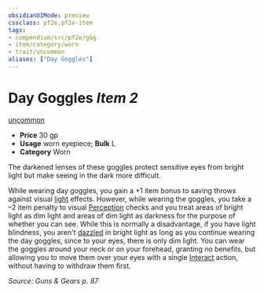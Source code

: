 ```yaml
---
obsidianUIMode: preview
cssclass: pf2e,pf2e-item
tags:
- compendium/src/pf2e/g&g
- item/category/worn
- trait/uncommon
aliases: ["Day Goggles"]
---
```

# Day Goggles *Item 2*  
[uncommon](rules/traits/uncommon.md "Uncommon Rarity Trait")  

- **Price** 30 gp
- **Usage** worn eyepiece; **Bulk** L
- **Category** Worn

The darkened lenses of these goggles protect sensitive eyes from bright light but make seeing in the dark more difficult.

While wearing day goggles, you gain a +1 item bonus to saving throws against visual [light](rules/traits/light.md "Light Effect Trait") effects. However, while wearing the goggles, you take a –2 item penalty to visual [Perception](compendium/skills.md#Perception) checks and you treat areas of bright light as dim light and areas of dim light as darkness for the purpose of whether you can see. While this is normally a disadvantage, if you have light blindness, you aren't [dazzled](rules/conditions.md#Dazzled) in bright light as long as you continue wearing the day goggles, since to your eyes, there is only dim light. You can wear the goggles around your neck or on your forehead, granting no benefits, but allowing you to move them over your eyes with a single [Interact](rules/actions/interact.md) action, without having to withdraw them first.

*Source: Guns & Gears p. 87*
